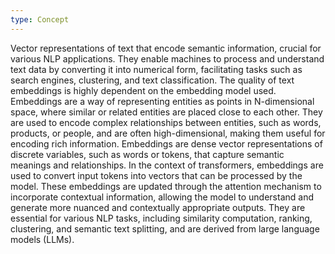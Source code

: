 ```yaml
---
type: Concept
---
```


Vector representations of text that encode semantic information, crucial for various NLP applications. They enable machines to process and understand text data by converting it into numerical form, facilitating tasks such as search engines, clustering, and text classification. The quality of text embeddings is highly dependent on the embedding model used. Embeddings are a way of representing entities as points in N-dimensional space, where similar or related entities are placed close to each other. They are used to encode complex relationships between entities, such as words, products, or people, and are often high-dimensional, making them useful for encoding rich information. Embeddings are dense vector representations of discrete variables, such as words or tokens, that capture semantic meanings and relationships. In the context of transformers, embeddings are used to convert input tokens into vectors that can be processed by the model. These embeddings are updated through the attention mechanism to incorporate contextual information, allowing the model to understand and generate more nuanced and contextually appropriate outputs. They are essential for various NLP tasks, including similarity computation, ranking, clustering, and semantic text splitting, and are derived from large language models (LLMs).